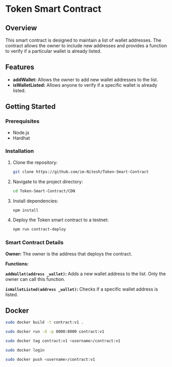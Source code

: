 # Token Smart Contract

## Overview

This smart contract is designed to maintain a list of wallet addresses. The contract allows the owner to include new addresses and provides a function to verify if a particular wallet is already listed.

## Features

- **addWallet:** Allows the owner to add new wallet addresses to the list.
- **isWalletListed:** Allows anyone to verify if a specific wallet is already listed.

## Getting Started

### Prerequisites

- Node.js
- Hardhat

### Installation

1. Clone the repository:

   ```bash
   git clone https://github.com/im-Nitesh/Token-Smart-Contract
    ```

2. Navigate to the project directory: 

    ```bash
    cd Token-Smart-Contract/CDN
    ```

3. Install dependencies:

   ```bash
   npm install
   ```

4. Deploy the Token smart contract to a testnet:

    ```bash
    npm run contract-deploy
    ```
### Smart Contract Details

**Owner:** The owner is the address that deploys the contract.

**Functions:** 

**`addWallet(address _wallet)`:** Adds a new wallet address to the list. Only the owner can call this function.

**`isWalletListed(address _wallet)`:** Checks if a specific wallet address is listed.

## Docker

```bash
sudo docker build -t contract:v1 .
```
```bash
sudo docker run -d -p 8000:8000 contract:v1
```
```bash
sudo docker tag contract:v1 <username>/contract:v1
```
```bash
sudo docker login
```
```bash
sudo docker push <username>/contract:v1
```